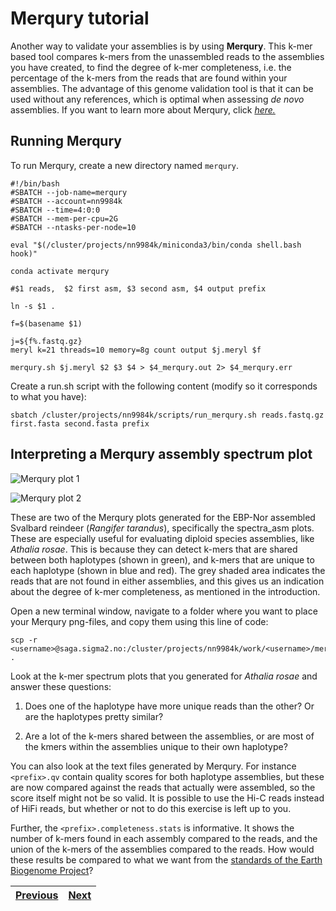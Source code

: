 # Merqury tutorial

Another way to validate your assemblies is by using **Merqury**. This k-mer based tool compares k-mers from the unassembled reads to the assemblies you have created, to find the degree of k-mer completeness, i.e. the percentage of the k-mers from the reads that are found within your assemblies. The advantage of this genome validation tool is that it can be used without any references, which is optimal when assessing *de novo* assemblies. If you want to learn more about Merqury, click [*here.*](https://github.com/marbl/merqury)

## Running Merqury

To run Merqury, create a new directory named `merqury`.

```
#!/bin/bash
#SBATCH --job-name=merqury
#SBATCH --account=nn9984k
#SBATCH --time=4:0:0
#SBATCH --mem-per-cpu=2G
#SBATCH --ntasks-per-node=10

eval "$(/cluster/projects/nn9984k/miniconda3/bin/conda shell.bash hook)" 

conda activate merqury

#$1 reads,  $2 first asm, $3 second asm, $4 output prefix 

ln -s $1 .

f=$(basename $1)

j=${f%.fastq.gz}
meryl k=21 threads=10 memory=8g count output $j.meryl $f

merqury.sh $j.meryl $2 $3 $4 > $4_merqury.out 2> $4_merqury.err
```

Create a run.sh script with the following content (modify so it corresponds to what you have):

```
sbatch /cluster/projects/nn9984k/scripts/run_merqury.sh reads.fastq.gz first.fasta second.fasta prefix
```

## Interpreting a Merqury assembly spectrum plot

![Merqury plot 1](https://user-images.githubusercontent.com/110542053/206440295-74db4b51-d5f8-43d4-961f-c027c0f080af.png)

![Merqury plot 2](https://user-images.githubusercontent.com/110542053/206440369-ef889d7f-08ee-4f77-8a87-c0b4042fdb9d.png)

These are two of the Merqury plots generated for the EBP-Nor assembled Svalbard reindeer (*Rangifer tarandus*), specifically the spectra_asm plots. These are especially useful for evaluating diploid species assemblies, like *Athalia rosae*. This is because they can detect k-mers that are shared between both haplotypes (shown in green), and k-mers that are unique to each haplotype (shown in blue and red). The grey shaded area indicates the reads that are not found in either assemblies, and this gives us an indication about the degree of k-mer completeness, as mentioned in the introduction. 

Open a new terminal window, navigate to a folder where you want to place your Merqury png-files, and copy them using this line of code:

```
scp -r <username>@saga.sigma2.no:/cluster/projects/nn9984k/work/<username>/merqury/"*.png" .
```

Look at the k-mer spectrum plots that you generated for *Athalia rosae* and answer these questions:

1. Does one of the haplotype have more unique reads than the other? Or are the haplotypes pretty similar?

2. Are a lot of the k-mers shared between the assemblies, or are most of the kmers within the assemblies unique to their own haplotype?

You can also look at the text files generated by Merqury. For instance `<prefix>.qv` contain quality scores for both haplotype assemblies, but these are now compared against the reads that actually were assembled, so the score itself might not be so valid. It is possible to use the Hi-C reads instead of HiFi reads, but whether or not to do this exercise is left up to you.
  
Further, the `<prefix>.completeness.stats` is informative. It shows the number of k-mers found in each assembly compared to the reads, and the union of the k-mers of the assemblies compared to the reads. How would these results be compared to what we want from the [standards of the Earth Biogenome Project](https://www.earthbiogenome.org/assembly-standards)?

|[Previous](https://github.com/ebp-nor/genome-assembly-workshop-2023/blob/main/07_BUSCO.md)|[Next](https://github.com/ebp-nor/genome-assembly-workshop-2023/blob/main/09_FCS_GX.md)|
|---|---|
